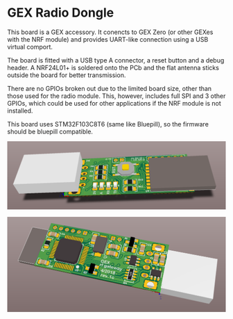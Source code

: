 GEX Radio Dongle
================

This board is a GEX accessory. It conencts to GEX Zero (or other GEXes with the NRF module)
and provides UART-like connection using a USB virtual comport.

The board is fitted with a USB type A connector, a reset button and a debug header.
A NRF24L01+ is soldered onto the PCb and the flat antenna sticks outside the board for better transmission.

There are no GPIOs broken out due to the limited board size, other than those used for the radio module. This, however, 
includes full SPI and 3 other GPIOs, which could be used for other applications if the NRF module is not installed.

This board uses STM32F103C8T6 (same like Bluepill), so the firmware should be bluepill compatible.

![pic](gd1c1.PNG)

![pic](gd1c2.PNG)

